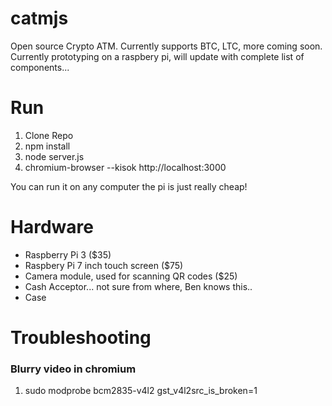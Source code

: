 # catmjs
Open source Crypto ATM. Currently supports BTC, LTC, more coming soon. Currently prototyping on a raspbery pi, will update with complete list of components...


# Run
1. Clone Repo
2. npm install
3. node server.js
4. chromium-browser --kisok http://localhost:3000

You can run it on any computer the pi is just really cheap!

# Hardware
- Raspberry Pi 3 ($35)
- Raspbery Pi 7 inch touch screen ($75)
- Camera module, used for scanning QR codes ($25)
- Cash Acceptor... not sure from where, Ben knows this..
- Case 




# Troubleshooting
### Blurry video in chromium
1. sudo modprobe bcm2835-v4l2 gst_v4l2src_is_broken=1
